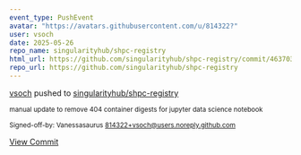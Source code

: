 ```yaml
---
event_type: PushEvent
avatar: "https://avatars.githubusercontent.com/u/814322?"
user: vsoch
date: 2025-05-26
repo_name: singularityhub/shpc-registry
html_url: https://github.com/singularityhub/shpc-registry/commit/4637038e43fbfe0b5d7ebbd150d60223782e9be0
repo_url: https://github.com/singularityhub/shpc-registry
---
```


<a href='https://github.com/vsoch' target='_blank'>vsoch</a> pushed to <a href='https://github.com/singularityhub/shpc-registry' target='_blank'>singularityhub/shpc-registry</a>

<small>manual update to remove 404 container digests for jupyter data science notebook

Signed-off-by: Vanessasaurus <814322+vsoch@users.noreply.github.com></small>

<a href='https://github.com/singularityhub/shpc-registry/commit/4637038e43fbfe0b5d7ebbd150d60223782e9be0' target='_blank'>View Commit</a>